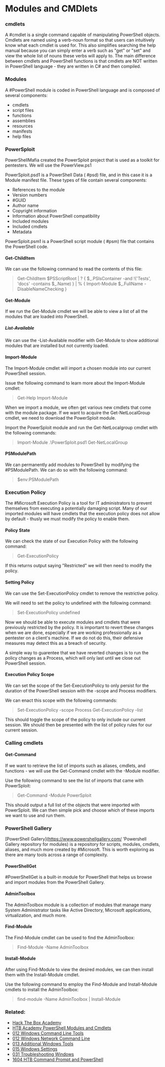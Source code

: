# Modules and CMDlets

### cmdlets

A #cmdlet is a single command capable of manipulating PowerShell objects. Cmdlets are named using a verb-noun format so that users can intuitively know what each cmdlet is used for. This also simplifies searching the help manual because you can simply enter a verb such as "get" or "set" and view the whole list of nouns these verbs will apply to. The main difference between cmdlets and PowerShell functions is that cmdlets are NOT written in PowerShell language - they are written in C# and then compiled.

### Modules

A #PowerShell module is coded in PowerShell language and is composed of several components:

- cmdlets
- script files
- functions
- assemblies
- resources
- manifests
- help files

### PowerSploit

PowerShellMafia created the PowerSploit project that is used as a toolkit for pentesters. We will use the PowerView.ps1

PowerSploit.psd1 is a PowerShell Data ( #psd) file, and in this case it is a Module manifest file. These types of file contain several components:

- References to the module 
- Version numbers
- #GUID 
- Author name
- Copyright information
- Information about PowerShell compatibility
- Included modules
- Included cmdlets
- Metadata

PowerSploit.psm1 is a PowerShell script module ( #psm) file that contains the PowerShell code. 

#### Get-ChildItem

We can use the following command to read the contents of this file:

>Get-ChildItem $PSScriptRoot | ? { $\_.PSIsContainer -and !('Tests', 'docs' -contains $\_.Name) } | % { Import-Module $\_.FullName -DisableNameChecking }

#### Get-Module

If we run the Get-Module cmdlet we will be able to view a list of all the modules that are loaded into  PowerShell.

##### List-Available

We can use the -List-Available modifier with Get-Module to show additional modules that are installed but not currently loaded.

#### Import-Module

The Import-Module cmdlet will import a chosen module into our current PowerShell session. 

Issue the following command to learn more about the Import-Module cmdlet:

>Get-Help Import-Module

When we import a module, we often get various new cmdlets that come with the module package. If we want to acquire the Get-NetLocalGroup cmdlet, we need to download the PowerSploit module.

Import the PowerSploit module and run the Get-NetLocalgroup cmdlet with the following commands:

>Import-Module .\\PowerSploit.psd1
>Get-NetLocalGroup

#### PSModulePath

We can permanently add modules to PowerShell by modifying the #PSModulePath. We can do so with the following command:

>$env:PSModulePath

### Execution Policy

The #Microsoft Execution Policy is a tool for IT administrators to prevent themselves from executing a potentially damaging script. Many of our imported modules will have cmdlets that the execution policy does not allow by default - thusly we must modify the policy to enable them.

#### Policy State

We can check the state of our Execution Policy with the following command:

> Get-ExecutionPolicy

If this returns output saying "Restricted" we will then need to modify the policy.

#### Setting Policy 

We can use the Set-ExecutionPolicy cmdlet to remove the restrictive policy. 

We will need to set the policy to undefined with the following command:

>Set-ExecutionPolicy undefined

Now we should be able to execute modules and cmdlets that were previously restricted by the policy. It is important to revert these changes when we are done, especially if we are working professionally as a pentester on a client's machine. If we do not do this, their defensive measures may detect this as a breach of security.

A simple way to guarentee that we have reverted changes is to run the policy changes as a Process, which will only last until we close out PowerShell session.

#### Execution Policy Scope

We can set the scope of the Set-ExecutionPolicy to only persist for the duration of the PowerShell session with the -scope and Process modifiers. 

We can enact this scope with the following commands:

>Set-ExecutionPolicy -scope Process
>Get-ExecutionPolicy -list

This should toggle the scope of the policy to only include our current session. We should then be presented with the list of policy rules for our current session.

### Calling cmdlets

#### Get-Command

If we want to retrieve the list of imports such as aliases, cmdlets, and functions - we will use the Get-Command cmdlet with the -Module modifier.

Use the following command to see the list of imports that came with PowerSploit:

>Get-Command -Module PowerSploit

This should output a full list of the objects that were imported with PowerSploit. We can then simple pick and choose which of these imports we want to use and run them.

### PowerShell Gallery

[PowerShell Gallery](https://www.powershellgallery.com/ 'Powershell Gallery repository for modules) is a repository for scripts, modules, cmdlets, aliases, and much more created by #Microsoft. This is worth exploring as there are many tools across a range of complexity.

#### PowerShellGet

#PowerShellGet is a built-in module for PowerShell that helps us browse and import modules from the PowerShell Gallery. 

#### AdminToolbox

The AdminToolbox module is a collection of modules that manage many System Administrator tasks like Active Directory, Microsoft applications, virtualization, and much more.

#### Find-Module

The Find-Module cmdlet can be used to find the AdminToolbox:

>Find-Module -Name AdminToolbox

#### Install-Module

After using Find-Module to view the desired modules, we can then install them with the Install-Module cmdlet. 

Use the following command to employ the Find-Module and Install-Module cmdlets to install the AdminToolbox:

>find-module -Name AdminToolbox | Install-Module

### Related:

- [Hack The Box Academy](https://academy.hackthebox.com/ 'hack the box academy home page')
- [HTB Academy PowerShell Modules and Cmdlets](https://academy.hackthebox.com/module/167/section/1636 'HTB academy PowerShell modules and cmdlets guide')
- [012 Windows Command Line Tools](012%20Windows%20Command%20Line%20Tools.md)
- [012 Windows Network Command Line](012%20Windows%20Network%20Command%20Line.md)
- [013 Additional Windows Tools](013%20Additional%20Windows%20Tools.md)
- [015 Windows Settings](015%20Windows%20Settings.md)
- [031 Troubleshooting Windows](031%20Troubleshooting%20Windows.md)
- [1604 HTB Command Prompt and PowerShell](1604%20HTB%20Command%20Prompt%20and%20PowerShell.md)